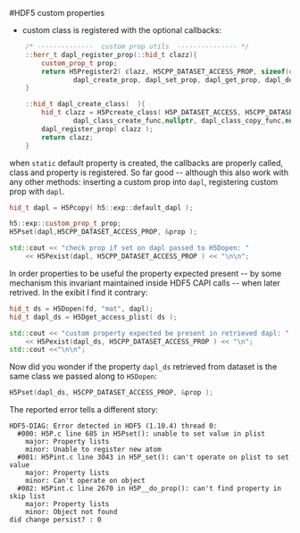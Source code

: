 
#HDF5 custom properties

- custom class is registered with the optional callbacks:

```cpp
	/* --------------  custom prop utils  --------------- */
	::herr_t dapl_register_prop(::hid_t clazz){
		custom_prop_t prop;
		return H5Pregister2( clazz, H5CPP_DATASET_ACCESS_PROP, sizeof(custom_prop_t), &prop,
				dapl_create_prop, dapl_set_prop, dapl_get_prop, dapl_delete_prop, dapl_copy_prop, dapl_compare_prop, dapl_close_prop );
	}

	::hid_t dapl_create_class(  ){
		hid_t clazz = H5Pcreate_class( H5P_DATASET_ACCESS, H5CPP_DATASET_ACCESS_CLASS,
				dapl_class_create_func,nullptr, dapl_class_copy_func,nullptr, dapl_class_close_func,nullptr);
		dapl_register_prop( clazz );
		return clazz;
	}

```

when `static` default property is created, the callbacks are properly called, class and property is registered. So far good -- although this also work with any other methods: inserting a custom prop into `dapl`, registering custom prop with `dapl`.
```cpp
hid_t dapl = H5Pcopy( h5::exp::default_dapl );

h5::exp::custom_prop_t prop;
H5Pset(dapl,H5CPP_DATASET_ACCESS_PROP, &prop );

std::cout << "check prop if set on dapl passed to H5Dopen: "
	<< H5Pexist(dapl, H5CPP_DATASET_ACCESS_PROP ) << "\n\n";

```

In order properties to be useful the property expected present -- by some mechanism this invariant maintained inside HDF5 CAPI calls -- when later retrived. In the exibit I find it contrary:

```cpp
hid_t ds = H5Dopen(fd, "mat", dapl);
hid_t dapl_ds = H5Dget_access_plist( ds );

std::cout << "custom property expected be present in retrieved dapl: "
	<< H5Pexist(dapl_ds, H5CPP_DATASET_ACCESS_PROP ) << "\n";
std::cout <<"\n\n";
```

Now did you wonder if the property `dapl_ds` retrieved from dataset is the same class we passed along to `H5Dopen`:
```cpp
H5Pset(dapl_ds, H5CPP_DATASET_ACCESS_PROP, &prop );
```

The reported error tells a different story:
```
HDF5-DIAG: Error detected in HDF5 (1.10.4) thread 0:
  #000: H5P.c line 685 in H5Pset(): unable to set value in plist
    major: Property lists
    minor: Unable to register new atom
  #001: H5Pint.c line 3043 in H5P_set(): can't operate on plist to set value
    major: Property lists
    minor: Can't operate on object
  #002: H5Pint.c line 2670 in H5P__do_prop(): can't find property in skip list
    major: Property lists
    minor: Object not found
did change persist? : 0
```


